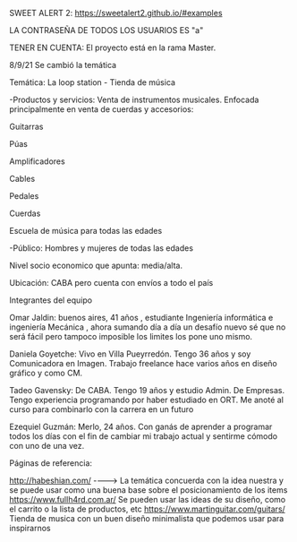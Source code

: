 SWEET ALERT 2: https://sweetalert2.github.io/#examples

LA CONTRASEÑA DE TODOS LOS USUARIOS ES "a"

TENER EN CUENTA: El proyecto está en la rama Master.

8/9/21 Se cambió la temática

Temática: La loop station - Tienda de música

-Productos y servicios: Venta de instrumentos musicales. Enfocada principalmente en venta de cuerdas y accesorios:

Guitarras

Púas

Amplificadores

Cables

Pedales

Cuerdas

Escuela de música para todas las edades

-Público: Hombres y mujeres de todas las edades

Nivel socio economico que apunta: media/alta.

Ubicación: CABA pero cuenta con envíos a todo el país

Integrantes del equipo

Omar Jaldin: buenos aires, 41 años , estudiante Ingeniería informática e ingeniería Mecánica , ahora sumando día a día un desafío nuevo sé que no será fácil pero tampoco imposible los limites los pone uno mismo.

Daniela Goyetche: Vivo en Villa Pueyrredón. Tengo 36 años y soy Comunicadora en Imagen. Trabajo freelance hace varios años en diseño gráfico y como CM.

Tadeo Gavensky: De CABA. Tengo 19 años y estudio Admin. De Empresas. Tengo experiencia programando por haber estudiado en ORT. Me anoté al curso para combinarlo con la carrera en un futuro

Ezequiel Guzmán: Merlo, 24 años. Con ganás de aprender a programar todos los días con el fin de cambiar mi trabajo actual y sentirme cómodo con uno de una vez.

Páginas de referencia:

http://habeshian.com/ ----> La temática concuerda con la idea nuestra y se puede usar como una buena base sobre el posicionamiento de los items
https://www.fullh4rd.com.ar/ Se pueden usar las ideas de su diseño, como el carrito o la lista de productos, etc
https://www.martinguitar.com/guitars/ Tienda de musica con un buen diseño minimalista que podemos usar para inspirarnos
